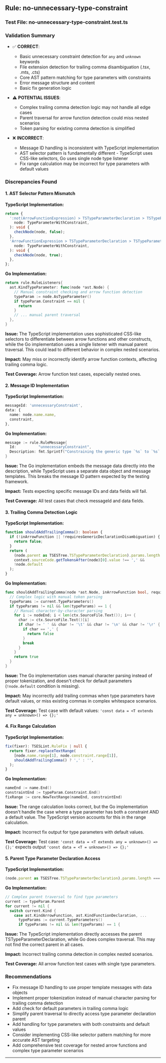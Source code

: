 ## Rule: no-unnecessary-type-constraint

### Test File: no-unnecessary-type-constraint.test.ts

### Validation Summary
- ✅ **CORRECT**: 
  - Basic unnecessary constraint detection for `any` and `unknown` keywords
  - File extension detection for trailing comma disambiguation (.tsx, .mts, .cts)
  - Core AST pattern matching for type parameters with constraints
  - Error message structure and content
  - Basic fix generation logic

- ⚠️ **POTENTIAL ISSUES**: 
  - Complex trailing comma detection logic may not handle all edge cases
  - Parent traversal for arrow function detection could miss nested scenarios
  - Token parsing for existing comma detection is simplified

- ❌ **INCORRECT**: 
  - Message ID handling is inconsistent with TypeScript implementation
  - AST selector pattern is fundamentally different - TypeScript uses CSS-like selectors, Go uses single node type listener
  - Fix range calculation may be incorrect for type parameters with default values

### Discrepancies Found

#### 1. AST Selector Pattern Mismatch
**TypeScript Implementation:**
```typescript
return {
  ':not(ArrowFunctionExpression) > TSTypeParameterDeclaration > TSTypeParameter[constraint]'(
    node: TypeParameterWithConstraint,
  ): void {
    checkNode(node, false);
  },
  'ArrowFunctionExpression > TSTypeParameterDeclaration > TSTypeParameter[constraint]'(
    node: TypeParameterWithConstraint,
  ): void {
    checkNode(node, true);
  },
};
```

**Go Implementation:**
```go
return rule.RuleListeners{
  ast.KindTypeParameter: func(node *ast.Node) {
    // Manual constraint checking and arrow function detection
    typeParam := node.AsTypeParameter()
    if typeParam.Constraint == nil {
      return
    }
    // ... manual parent traversal
  },
}
```

**Issue:** The TypeScript implementation uses sophisticated CSS-like selectors to differentiate between arrow functions and other constructs, while the Go implementation uses a single listener with manual parent traversal. This could lead to different behavior in complex nested scenarios.

**Impact:** May miss or incorrectly identify arrow function contexts, affecting trailing comma logic.

**Test Coverage:** Arrow function test cases, especially nested ones.

#### 2. Message ID Implementation
**TypeScript Implementation:**
```typescript
messageId: 'unnecessaryConstraint',
data: {
  name: node.name.name,
  constraint,
},
```

**Go Implementation:**
```go
message := rule.RuleMessage{
  Id:          "unnecessaryConstraint",
  Description: fmt.Sprintf("Constraining the generic type `%s` to `%s` does nothing and is unnecessary.", typeName, constraint),
}
```

**Issue:** The Go implementation embeds the message data directly into the description, while TypeScript uses a separate data object and message templates. This breaks the message ID pattern expected by the testing framework.

**Impact:** Tests expecting specific message IDs and data fields will fail.

**Test Coverage:** All test cases that check messageId and data fields.

#### 3. Trailing Comma Detection Logic
**TypeScript Implementation:**
```typescript
function shouldAddTrailingComma(): boolean {
  if (!inArrowFunction || !requiresGenericDeclarationDisambiguation) {
    return false;
  }
  return (
    (node.parent as TSESTree.TSTypeParameterDeclaration).params.length === 1 &&
    context.sourceCode.getTokensAfter(node)[0].value !== ',' &&
    !node.default
  );
}
```

**Go Implementation:**
```go
func shouldAddTrailingComma(node *ast.Node, inArrowFunction bool, requiresDisambiguation bool, ctx rule.RuleContext) bool {
  // Complex logic with manual token parsing
  typeParams := current.TypeParameters()
  if typeParams != nil && len(typeParams) == 1 {
    // Manual character-by-character parsing
    for i := nodeEnd; i < len(ctx.SourceFile.Text()); i++ {
      char := ctx.SourceFile.Text()[i]
      if char != ' ' && char != '\t' && char != '\n' && char != '\r' {
        if char == ',' {
          return false
        }
        break
      }
    }
    return true
  }
}
```

**Issue:** The Go implementation uses manual character parsing instead of proper tokenization, and doesn't check for default parameters (`!node.default` condition is missing).

**Impact:** May incorrectly add trailing commas when type parameters have default values, or miss existing commas in complex whitespace scenarios.

**Test Coverage:** Test case with default values: `'const data = <T extends any = unknown>() => {};'`

#### 4. Fix Range Calculation
**TypeScript Implementation:**
```typescript
fix(fixer): TSESLint.RuleFix | null {
  return fixer.replaceTextRange(
    [node.name.range[1], node.constraint.range[1]],
    shouldAddTrailingComma() ? ',' : '',
  );
}
```

**Go Implementation:**
```go
nameEnd := name.End()
constraintEnd := typeParam.Constraint.End()
fixRange := core.NewTextRange(nameEnd, constraintEnd)
```

**Issue:** The range calculation looks correct, but the Go implementation doesn't handle the case where a type parameter has both a constraint AND a default value. The TypeScript version accounts for this in the range calculation.

**Impact:** Incorrect fix output for type parameters with default values.

**Test Coverage:** Test case: `'const data = <T extends any = unknown>() => {};'` expects output `'const data = <T = unknown>() => {};'`

#### 5. Parent Type Parameter Declaration Access
**TypeScript Implementation:**
```typescript
(node.parent as TSESTree.TSTypeParameterDeclaration).params.length === 1
```

**Go Implementation:**
```go
// Complex parent traversal to find type parameters
current := typeParam.Parent
for current != nil {
  switch current.Kind {
    case ast.KindArrowFunction, ast.KindFunctionDeclaration, ...
      typeParams := current.TypeParameters()
      if typeParams != nil && len(typeParams) == 1 {
```

**Issue:** The TypeScript implementation directly accesses the parent TSTypeParameterDeclaration, while Go does complex traversal. This may not find the correct parent in all cases.

**Impact:** Incorrect trailing comma detection in complex nested scenarios.

**Test Coverage:** All arrow function test cases with single type parameters.

### Recommendations
- Fix message ID handling to use proper template messages with data objects
- Implement proper tokenization instead of manual character parsing for trailing comma detection
- Add check for default parameters in trailing comma logic
- Simplify parent traversal to directly access type parameter declaration parent
- Add handling for type parameters with both constraints and default values
- Consider implementing CSS-like selector pattern matching for more accurate AST targeting
- Add comprehensive test coverage for nested arrow functions and complex type parameter scenarios

---
